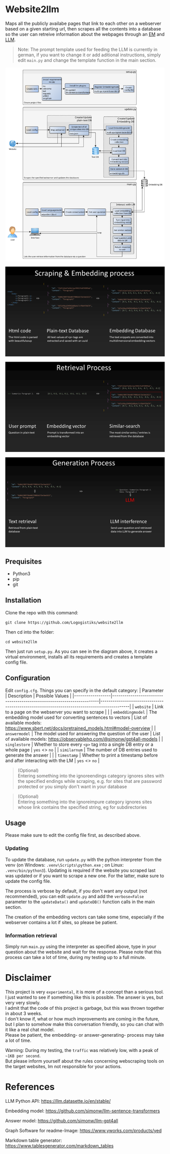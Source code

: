 # Website2llm
Maps all the publicly availabe pages that link to each other on a webserver based on a given starting url, then scrapes all the contents into a database so the user can retreive information about the webpages through an [EM](https://en.wikipedia.org/wiki/Word_embedding) and [LLM](https://en.wikipedia.org/wiki/Large_language_model).

> Note: The prompt template used for feeding the LLM is currently in german, if you want to change it or add aditional instructions, simply edit `main.py` and change the template function in the main section.

![Workflow](/images/website2llm_workflow.svg)

![Process](/images/visualisation.png)

![Process](/images/visualisation2.png)

![Process](/images/visualisation3.png)

## Prequisites
* Python3
* pip
* git

## Installation
Clone the repo with this command:
```
git clone https://github.com/Logogistiks/website2llm
```
Then cd into the folder:
```
cd website2llm
```
Then just run `setup.py`. As you can see in the diagram above, it creates a virtual environment, installs all its requirements and creates a template config file.

## Configuration
Edit `config.cfg`. Things you can specify in the default category:
| Parameter        | Description                                                           | Possible Values                                                                            |
|------------------|-----------------------------------------------------------------------|--------------------------------------------------------------------------------------------|
| `website`        | Link to a page on the webserver you want to scrape                    |                                                                                            |
| `embeddingmodel` | The embedding model used for converting sentences to vectors          | List of available models: https://www.sbert.net/docs/pretrained_models.html#model-overview |
| `answermodel`    | The model used for answering the question of the user                 | List of available models: https://observablehq.com/@simonw/gpt4all-models                  |
| `singlestore`    | Whether to store every `<p>` tag into a single DB entry or a whole page | `yes` <> `no`                                                                              |
| `similarnum`     | The number of DB entries used to generate the answer                  |                                                                                            |
| `timestamp`      | Whether to print a timestamp before and after interacting with the LM | `yes` <> `no`                                                                              |

> (Optional) \
Entering something into the ignoreendings category ignores sites with the specified endings while scraping, e.g. for sites that are password protected or you simply don't want in your database

> (Optional) \
Entering something into the ignoreimpure category ignores sites whose link contains the specified string, eg for subdirectories

## Usage
Please make sure to edit the config file first, as described above.
### Updating
To update the database, run `update.py` with the python interpreter from the venv (on Windows: `.venv\Scripts\python.exe` ; on Linux: `.venv/bin/python3`). Updating is required if the website you scraped last was updated or if you want to scrape a new one. For the latter, make sure to update the config file.

The process is verbose by default, if you don't want any output (not recommended), you can edit `update.py` and add the `verbose=False` parameter to the `updateData()` and `updateDB()` function calls in the main section.

The creation of the embedding vectors can take some time, especially if the webserver contains a lot if sites, so please be patient.

### Information retrieval
Simply run `main.py` using the interpreter  as specified above, type in your question about the website and wait for the response. Please note that this process can take a lot of time, during my testing up to a full minute.

# Disclaimer
This project is very `experimental`, it is more of a concept than a serious tool. I just wanted to see if something like this is possible. The answer is yes, but very very slowly. \
I admit that the code of this project is garbage, but this was thrown together in about 3 weeks. \
I don't know if, what or how much improvements are coming in the future, but I plan to somehow make this conversation friendly, so you can chat with it like a real chat model. \
Please be patient, the embedding- or answer-generating- process may take a lot of time.

Warning: During my testing, the `traffic` was relatively low, with a peak of `~1KB per second`. \
But please inform yourself about the rules concerning webscraping tools on the target websites, Im not responsible for your actions.

# References
LLM Python API: https://llm.datasette.io/en/stable/

Embedding model: https://github.com/simonw/llm-sentence-transformers

Answer model: https://github.com/simonw/llm-gpt4all

Graph Software for readme-Image: https://www.yworks.com/products/yed

Markdown table generator: https://www.tablesgenerator.com/markdown_tables